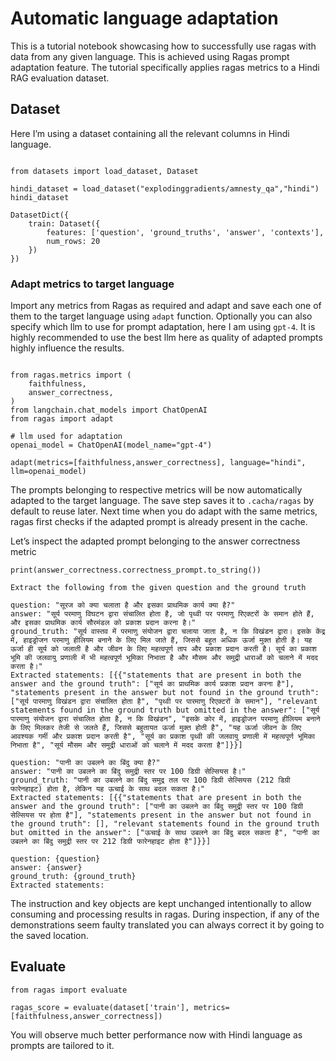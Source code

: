 # Automatic language adaptation


This is a tutorial notebook showcasing how to successfully use ragas with data from any given language. This is achieved using Ragas prompt adaptation feature. The tutorial specifically applies ragas metrics to a Hindi RAG evaluation dataset.

## Dataset
Here I’m using a dataset containing all the relevant columns in Hindi language. 

```{code-block} python

from datasets import load_dataset, Dataset

hindi_dataset = load_dataset("explodinggradients/amnesty_qa","hindi")
hindi_dataset
```

```{code-block}
DatasetDict({
    train: Dataset({
        features: ['question', 'ground_truths', 'answer', 'contexts'],
        num_rows: 20
    })
})
```

### Adapt metrics to target language

Import any metrics from Ragas as required and adapt and save each one of them to the target language using `adapt` function. Optionally you can also specify which llm to use for prompt adaptation, here I am using `gpt-4`. It is highly recommended to use the best llm here as quality of adapted prompts highly influence the results. 

```{code-block} python

from ragas.metrics import (
    faithfulness,
    answer_correctness,
)
from langchain.chat_models import ChatOpenAI
from ragas import adapt

# llm used for adaptation
openai_model = ChatOpenAI(model_name="gpt-4")

adapt(metrics=[faithfulness,answer_correctness], language="hindi", llm=openai_model)
```

The prompts belonging to respective metrics will be now automatically adapted to the target language. The save step saves it to `.cacha/ragas` by default to reuse later.  Next time when you do adapt with the same metrics, ragas first checks if the adapted prompt is already present in the cache. 

Let’s inspect the adapted prompt belonging to the answer correctness metric

```{code-block} python
print(answer_correctness.correctness_prompt.to_string())
```
```{code-block}
Extract the following from the given question and the ground truth

question: "सूरज को क्या चलाता है और इसका प्राथमिक कार्य क्या है?"
answer: "सूर्य परमाणु विघटन द्वारा संचालित होता है, जो पृथ्वी पर परमाणु रिएक्टरों के समान होते हैं, और इसका प्राथमिक कार्य सौरमंडल को प्रकाश प्रदान करना है।"
ground_truth: "सूर्य वास्तव में परमाणु संयोजन द्वारा चलाया जाता है, न कि विखंडन द्वारा। इसके केंद्र में, हाइड्रोजन परमाणु हीलियम बनाने के लिए मिल जाते हैं, जिससे बहुत अधिक ऊर्जा मुक्त होती है। यह ऊर्जा ही सूर्य को जलाती है और जीवन के लिए महत्वपूर्ण ताप और प्रकाश प्रदान करती है। सूर्य का प्रकाश भूमि की जलवायु प्रणाली में भी महत्वपूर्ण भूमिका निभाता है और मौसम और समुद्री धाराओं को चलाने में मदद करता है।"
Extracted statements: [{{"statements that are present in both the answer and the ground truth": ["सूर्य का प्राथमिक कार्य प्रकाश प्रदान करना है"], "statements present in the answer but not found in the ground truth": ["सूर्य पारमाणु विखंडन द्वारा संचालित होता है", "पृथ्वी पर पारमाणु रिएक्टरों के समान"], "relevant statements found in the ground truth but omitted in the answer": ["सूर्य पारमाणु संयोजन द्वारा संचालित होता है, न कि विखंडन", "इसके कोर में, हाइड्रोजन परमाणु हीलियम बनाने के लिए मिलकर तेजी से जलते हैं, जिससे बहुतायत ऊर्जा मुक्त होती है", "यह ऊर्जा जीवन के लिए आवश्यक गर्मी और प्रकाश प्रदान करती है", "सूर्य का प्रकाश पृथ्वी की जलवायु प्रणाली में महत्वपूर्ण भूमिका निभाता है", "सूर्य मौसम और समुद्री धाराओं को चलाने में मदद करता है"]}}]

question: "पानी का उबलने का बिंदु क्या है?"
answer: "पानी का उबलने का बिंदु समुद्री स्तर पर 100 डिग्री सेल्सियस है।"
ground_truth: "पानी का उबलने का बिंदु समुद्र तल पर 100 डिग्री सेल्सियस (212 डिग्री फारेनहाइट) होता है, लेकिन यह ऊचाई के साथ बदल सकता है।"
Extracted statements: [{{"statements that are present in both the answer and the ground truth": ["पानी का उबलने का बिंदु समुद्री स्तर पर 100 डिग्री सेल्सियस पर होता है"], "statements present in the answer but not found in the ground truth": [], "relevant statements found in the ground truth but omitted in the answer": ["ऊचाई के साथ उबलने का बिंदु बदल सकता है", "पानी का उबलने का बिंदु समुद्री स्तर पर 212 डिग्री फारेनहाइट होता है"]}}]

question: {question}
answer: {answer}
ground_truth: {ground_truth}
Extracted statements:
```

The instruction and key objects are kept unchanged intentionally to allow consuming and processing results in ragas.  During inspection, if any of the demonstrations seem faulty translated you can always correct it by going to the saved location. 

## Evaluate

```{code-block} python
from ragas import evaluate

ragas_score = evaluate(dataset['train'], metrics=[faithfulness,answer_correctness])
```

You will observe much better performance now with Hindi language as prompts are tailored to it.

